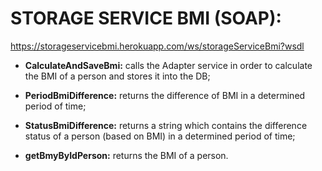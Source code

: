 # STORAGE SERVICE BMI (SOAP):

https://storageservicebmi.herokuapp.com/ws/storageServiceBmi?wsdl

* **CalculateAndSaveBmi:** calls the Adapter service in order to calculate the BMI of a person and stores it into the DB;

* **PeriodBmiDifference:** returns the difference of BMI in a determined period of time;

* **StatusBmiDifference:** returns a string which contains the difference status of a person (based on BMI) in a determined period of time;
* **getBmyByIdPerson:** returns the BMI of a person.


